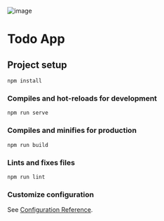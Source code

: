 
![image](https://user-images.githubusercontent.com/48796920/229823587-a83a7aa4-34e8-4ff0-874b-7b3045c737ce.png)

# Todo App

## Project setup
```
npm install
```

### Compiles and hot-reloads for development
```
npm run serve
```

### Compiles and minifies for production
```
npm run build
```

### Lints and fixes files
```
npm run lint
```

### Customize configuration
See [Configuration Reference](https://cli.vuejs.org/config/).
